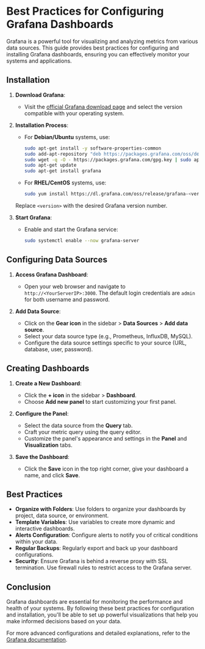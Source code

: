 # Best Practices for Configuring Grafana Dashboards

Grafana is a powerful tool for visualizing and analyzing metrics from various data sources. This guide provides best practices for configuring and installing Grafana dashboards, ensuring you can effectively monitor your systems and applications.

## Installation

1. **Download Grafana**:
   - Visit the [official Grafana download page](https://grafana.com/grafana/download) and select the version compatible with your operating system.

2. **Installation Process**:
   - For **Debian/Ubuntu** systems, use:
     ```bash
     sudo apt-get install -y software-properties-common
     sudo add-apt-repository "deb https://packages.grafana.com/oss/deb stable main"
     sudo wget -q -O - https://packages.grafana.com/gpg.key | sudo apt-key add -
     sudo apt-get update
     sudo apt-get install grafana
     ```
   - For **RHEL/CentOS** systems, use:
     ```bash
     sudo yum install https://dl.grafana.com/oss/release/grafana-<version>.rpm
     ```
   Replace `<version>` with the desired Grafana version number.

3. **Start Grafana**:
   - Enable and start the Grafana service:
     ```bash
     sudo systemctl enable --now grafana-server
     ```

## Configuring Data Sources

1. **Access Grafana Dashboard**:
   - Open your web browser and navigate to `http://<YourServerIP>:3000`. The default login credentials are `admin` for both username and password.

2. **Add Data Source**:
   - Click on the **Gear icon** in the sidebar > **Data Sources** > **Add data source**.
   - Select your data source type (e.g., Prometheus, InfluxDB, MySQL).
   - Configure the data source settings specific to your source (URL, database, user, password).

## Creating Dashboards

1. **Create a New Dashboard**:
   - Click the **+ icon** in the sidebar > **Dashboard**.
   - Choose **Add new panel** to start customizing your first panel.

2. **Configure the Panel**:
   - Select the data source from the **Query** tab.
   - Craft your metric query using the query editor.
   - Customize the panel's appearance and settings in the **Panel** and **Visualization** tabs.

3. **Save the Dashboard**:
   - Click the **Save** icon in the top right corner, give your dashboard a name, and click **Save**.

## Best Practices

- **Organize with Folders**: Use folders to organize your dashboards by project, data source, or environment.
- **Template Variables**: Use variables to create more dynamic and interactive dashboards.
- **Alerts Configuration**: Configure alerts to notify you of critical conditions within your data.
- **Regular Backups**: Regularly export and back up your dashboard configurations.
- **Security**: Ensure Grafana is behind a reverse proxy with SSL termination. Use firewall rules to restrict access to the Grafana server.

## Conclusion

Grafana dashboards are essential for monitoring the performance and health of your systems. By following these best practices for configuration and installation, you'll be able to set up powerful visualizations that help you make informed decisions based on your data.

For more advanced configurations and detailed explanations, refer to the [Grafana documentation](https://grafana.com/docs/).
